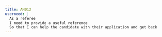 ```yaml
---
title: AN012
userneed: |
  As a referee
  I need to provide a useful reference
  So that I can help the candidate with their application and get back to my day as quickly as possible
---
```

